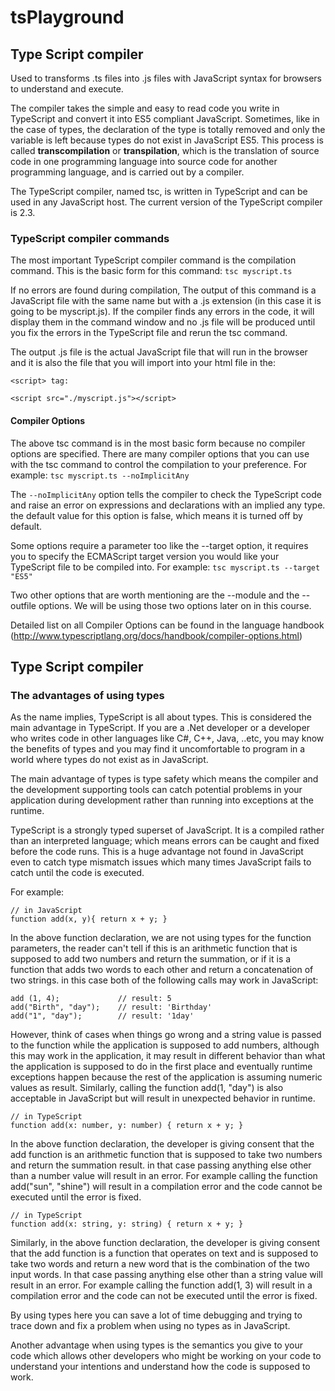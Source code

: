 # tsPlayground

## Type Script compiler
Used to transforms .ts files into .js files with JavaScript syntax for browsers to understand and execute.

The compiler takes the simple and easy to read code you write in TypeScript and convert it into ES5 compliant JavaScript. Sometimes, like in the case of types, the declaration of the type is totally removed and only the variable is left because types do not exist in JavaScript ES5. This process is called **transcompilation** or **transpilation**, which is the translation of source code in one programming language into source code for another programming language, and is carried out by a compiler.

The TypeScript compiler, named tsc, is written in TypeScript and can be used in any JavaScript host. The current version of the TypeScript compiler is 2.3.

### TypeScript compiler commands
The most important TypeScript compiler command is the compilation command. This is the basic form for this command: ```tsc myscript.ts```

If no errors are found during compilation, The output of this command is a JavaScript file with the same name but with a .js extension (in this case it is going to be myscript.js). If the compiler finds any errors in the code, it will display them in the command window and no .js file will be produced until you fix the errors in the TypeScript file and rerun the tsc command.

The output .js file is the actual JavaScript file that will run in the browser and it is also the file that you will import into your html file in the:
```
<script> tag:

<script src="./myscript.js"></script>
```

#### Compiler Options
The above tsc command is in the most basic form because no compiler options are specified. There are many compiler options that you can use with the tsc command to control the compilation to your preference. For example: ```tsc myscript.ts --noImplicitAny```

The ```--noImplicitAny``` option tells the compiler to check the TypeScript code and raise an error on expressions and declarations with an implied any type. the default value for this option is false, which means it is turned off by default.

Some options require a parameter too like the --target option, it requires you to specify the ECMAScript target version you would like your TypeScript file to be compiled into. For example: ```tsc myscript.ts --target "ES5"```

Two other options that are worth mentioning are the --module and the --outfile options. We will be using those two options later on in this course.

Detailed list on all Compiler Options can be found in the language handbook (http://www.typescriptlang.org/docs/handbook/compiler-options.html)

## Type Script compiler

### The advantages of using types
As the name implies, TypeScript is all about types. This is considered the main advantage in TypeScript. If you are a .Net developer or a developer who writes code in other languages like C#, C++, Java, ..etc, you may know the benefits of types and you may find it uncomfortable to program in a world where types do not exist as in JavaScript.

The main advantage of types is type safety which means the compiler and the development supporting tools can catch potential problems in your application during development rather than running into exceptions at the runtime.

TypeScript is a strongly typed superset of JavaScript. It is a compiled rather than an interpreted language; which means errors can be caught and fixed before the code runs. This is a huge advantage not found in JavaScript even to catch type mismatch issues which many times JavaScript fails to catch until the code is executed.

For example:

```
// in JavaScript
function add(x, y){ return x + y; }
```

In the above function declaration, we are not using types for the function parameters, the reader can't tell if this is an arithmetic function that is supposed to add two numbers and return the summation, or if it is a function that adds two words to each other and return a concatenation of two strings. in this case both of the following calls may work in JavaScript:

```
add (1, 4);      		// result: 5 
add("Birth", "day");    // result: 'Birthday' 
add("1", "day");    	// result: '1day'
```

However, think of cases when things go wrong and a string value is passed to the function while the application is supposed to add numbers, although this may work in the application, it may result in different behavior than what the application is supposed to do in the first place and eventually runtime exceptions happen because the rest of the application is assuming numeric values as result. Similarly, calling the function add(1, "day") is also acceptable in JavaScript but will result in unexpected behavior in runtime.

```
// in TypeScript
function add(x: number, y: number) { return x + y; }
```

In the above function declaration, the developer is giving consent that the add function is an arithmetic function that is supposed to take two numbers and return the summation result. in that case passing anything else other than a number value will result in an error. For example calling the function add("sun", "shine") will result in a compilation error and the code cannot be executed until the error is fixed.

```
// in TypeScript
function add(x: string, y: string) { return x + y; }
```

Similarly, in the above function declaration, the developer is giving consent that the add function is a function that operates on text and is supposed to take two words and return a new word that is the combination of the two input words. In that case passing anything else other than a string value will result in an error. For example calling the function add(1, 3) will result in a compilation error and the code can not be executed until the error is fixed.

By using types here you can save a lot of time debugging and trying to trace down and fix a problem when using no types as in JavaScript.

Another advantage when using types is the semantics you give to your code which allows other developers who might be working on your code to understand your intentions and understand how the code is supposed to work.
